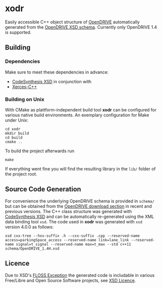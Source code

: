 # xodr
Easily accessible C++ object structure of [OpenDRIVE](http://opendrive.org/) automatically generated from the [OpenDRIVE XSD schema](http://opendrive.org/download.html). Currently only OpenDRIVE 1.4 is supported. 

## Building
### Dependencies
Make sure to meet these dependencies in advance: 
- [CodeSynthesis XSD](http://codesynthesis.com/products/xsd/) in conjunction with 
- [Xerces-C++](https://xerces.apache.org/xerces-c/)

### Building on Unix
With CMake as plattform-independent build tool **xodr** can be configured for various native build environments. An exemplary configuration for Make under Unix:
```
cd xodr
mkdir build
cd build
cmake ..
```
To build the project afterwards run
```
make
```
If everything went fine you will find the resulting library in the `lib/` folder of the project root.

## Source Code Generation
For convenience the underlying OpenDRIVE schema is provided in `schema/` but can be obtained from the [OpenDRIVE download section](http://opendrive.org/download.html) in recent and previous versions. The C++ class structure was generated with [CodeSynthesis XSD](http://codesynthesis.com/products/xsd/) and can be automatically re-generated using the XML data binding tool `xsd`. The code used in **xodr** was generated with `xsd` version 4.0.0 as follows:
```
xsd cxx-tree --hxx-suffix .h --cxx-suffix .cpp --reserved-name access=parkingSpace_access --reserved-name link=lane_link --reserved-name signal=t_signal --reserved-name max=t_max --std c++11 schema/OpenDRIVE_1.4H.xsd
```
## Licence
Due to XSD's [FLOSS Exception](http://www.codesynthesis.com/projects/xsd/FLOSSE) the generated code is includable in various Free/Libre and Open Source Software projects, see [XSD Licence](http://www.codesynthesis.com/products/xsd/license.xhtml).
